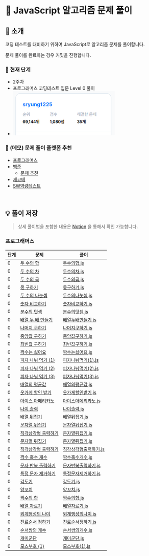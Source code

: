 # 🤮 JavaScript 알고리즘 문제 풀이

## 👋 소개

코딩 테스트를 대비하기 위하여 JavaScript로 알고리즘 문제를 풀이합니다.

문제 풀이를 완료하는 경우 커밋을 진행합니다.

### 🌱 현재 단계
- 2주차
- 프로그래머스 코딩테스트 입문 Level 0 풀이
- ![프로그래머스 현재 상태](./assets/status_programmers.PNG)

### 🎒 (메모) 문제 풀이 플랫폼 추천
- [프로그래머스](https://programmers.co.kr/)
- [백준](https://www.acmicpc.net/step)
  - [문제 추천](https://devjeong.com/algorithm/algorithm-1/#코딩-테스트-대비-백준-문제-추천)
- [제코베](https://paullab.co.kr/codefestival.html)
- [SW역량테스트](https://swexpertacademy.com/main/capacityTest/main.do)

<br>

## 💡 풀이 저장

> 상세 풀이법을 포함한 내용은 [Notion](https://eve1225.notion.site/7d0a802bb0da46fda1dec663bd41efb9?v=4bda3b722aab427d90e1a3fcc6facf2c) 을 통해서 확인 가능합니다.

### 프로그래머스
| 단계 | 문제 | 풀이 |
| ---- | ------- | ------- |
| 0 | [두 수의 합](https://school.programmers.co.kr/learn/courses/30/lessons/120802) | [두수의합.js](./Level0/두수의합.js)
| 0 | [두 수의 차](https://school.programmers.co.kr/learn/courses/30/lessons/120803) | [두수의차.js](./Level0/두수의차.js)
| 0 | [두 수의 곱](https://school.programmers.co.kr/learn/courses/30/lessons/120804) | [두수의곱.js](./Level0/두수의곱.js)
| 0 | [몫 구하기](https://school.programmers.co.kr/learn/courses/30/lessons/120805) | [몫구하기.js](./Level0/몫구하기.js)
| 0 | [두 수의 나눗셈](https://school.programmers.co.kr/learn/courses/30/lessons/120806) | [두수의나눗셈.js](./Level0/두수의나눗셈.js)
| 0 | [숫자 비교하기](https://school.programmers.co.kr/learn/courses/30/lessons/120807) | [숫자비교하기.js](./Level0/숫자비교하기.js)
| 0 | [분수의 덧셈](https://school.programmers.co.kr/learn/courses/30/lessons/120808) | [분수의덧셈.js](./Level0/분수의덧셈.js)
| 0 | [배열 두 배 만들기](https://school.programmers.co.kr/learn/courses/30/lessons/120809) | [배열두배만들기.js](./Level0/배열두배만들기.js)
| 0 | [나머지 구하기](https://school.programmers.co.kr/learn/courses/30/lessons/120810) | [나머지구하기.js](./Level0/나머지구하기.js)
| 0 | [중앙값 구하기](https://school.programmers.co.kr/learn/courses/30/lessons/120811) | [중앙값구하기.js](./Level0/중앙값구하기.js)
| 0 | [최빈값 구하기](https://school.programmers.co.kr/learn/courses/30/lessons/120812) | [최빈값구하기.js](./Level0/최빈값구하기.js)
| 0 | [짝수는 싫어요](https://school.programmers.co.kr/learn/courses/30/lessons/120813) | [짝수는싫어요.js](./Level0/짝수는싫어요.js)
| 0 | [피자 나눠 먹기 (1)](https://school.programmers.co.kr/learn/courses/30/lessons/120814) | [피자나눠먹기(1).js](./Level0/피자나눠먹기(1).js)
| 0 | [피자 나눠 먹기 (2)](https://school.programmers.co.kr/learn/courses/30/lessons/120815) | [피자나눠먹기(2).js](./Level0/피자나눠먹기(2).js)
| 0 | [피자 나눠 먹기 (3)](https://school.programmers.co.kr/learn/courses/30/lessons/120816) | [피자나눠먹기(3).js](./Level0/피자나눠먹기(3).js)
| 0 | [배열의 평균값](https://school.programmers.co.kr/learn/courses/30/lessons/120817) | [배열의평균값.js](./Level0/배열의평균값.js)
| 0 | [옷가게 할인 받기](https://school.programmers.co.kr/learn/courses/30/lessons/120818) | [옷가게할인받기.js](./Level0/옷가게할인받기.js)
| 0 | [아이스 아메리카노](https://school.programmers.co.kr/learn/courses/30/lessons/120819) | [아이스아메리카노.js](./Level0/아이스아메리카노.js)
| 0 | [나이 출력](https://school.programmers.co.kr/learn/courses/30/lessons/120820) | [나이출력.js](./Level0/나이출력.js)
| 0 | [배열 뒤집기](https://school.programmers.co.kr/learn/courses/30/lessons/120821) | [배열뒤집기.js](./Level0/배열뒤집기.js)
| 0 | [문자열 뒤집기](https://school.programmers.co.kr/learn/courses/30/lessons/120822) | [문자열뒤집기.js](./Level0/문자열뒤집기.js)
| 0 | [직각삼각형 출력하기](https://school.programmers.co.kr/learn/courses/30/lessons/120822) | [문자열뒤집기.js](./Level0/문자열뒤집기.js)
| 0 | [문자열 뒤집기](https://school.programmers.co.kr/learn/courses/30/lessons/120822) | [문자열뒤집기.js](./Level0/문자열뒤집기.js)
| 0 | [직각삼각형 출력하기](https://school.programmers.co.kr/learn/courses/30/lessons/120823) | [직각삼각형출력하기.js](./Level0/직각삼각형출력하기.js)
| 0 | [짝수 홀수 개수](https://school.programmers.co.kr/learn/courses/30/lessons/120824) | [짝수홀수개수.js](./Level0/짝수홀수개수.js)
| 0 | [문자 반복 출력하기](https://school.programmers.co.kr/learn/courses/30/lessons/120825) | [문자반복출력하기.js](./Level0/문자반복출력하기.js)
| 0 | [특정 문자 제거하기](https://school.programmers.co.kr/learn/courses/30/lessons/120826) | [특정문자제거하기.js](./Level0/특정문자제거하기.js)
| 0 | [각도기](https://school.programmers.co.kr/learn/courses/30/lessons/120829) | [각도기.js](./Level0/각도기.js)
| 0 | [양꼬치](https://school.programmers.co.kr/learn/courses/30/lessons/120830) | [양꼬치.js](./Level0/양꼬치.js)
| 0 | [짝수의 합](https://school.programmers.co.kr/learn/courses/30/lessons/120831) | [짝수의합.js](./Level0/짝수의합.js)
| 0 | [배열 자르기](https://school.programmers.co.kr/learn/courses/30/lessons/120833) | [배열자르기.js](./Level0/배열자르기.js)
| 0 | [외계행성의 나이](https://school.programmers.co.kr/learn/courses/30/lessons/120834) | [외계행성의나이.js](./Level0/외계행성의나이.js)
| 0 | [진료순서 정하기](https://school.programmers.co.kr/learn/courses/30/lessons/120835) | [진료순서정하기.js](./Level0/진료순서정하기.js)
| 0 | [순서쌍의 개수](https://school.programmers.co.kr/learn/courses/30/lessons/120836) | [순서쌍의개수.js](./Level0/순서쌍의개수.js)
| 0 | [개미군단](https://school.programmers.co.kr/learn/courses/30/lessons/120837) | [개미군단.js](./Level0/개미군단.js)
| 0 | [모스부호 (1)](https://school.programmers.co.kr/learn/courses/30/lessons/120838) | [모스부호(1).js](./Level0/모스부호(1).js)